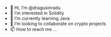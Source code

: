 - 👋 Hi, I’m @dragusinradu
- 👀 I’m interested in Solidity
- 🌱 I’m currently learning Java
- 💞️ I’m looking to collaborate on crypto projects
- 📫 How to reach me ...

<!---
dragusinradu/dragusinradu is a ✨ special ✨ repository because its `README.md` (this file) appears on your GitHub profile.
You can click the Preview link to take a look at your changes.
--->
